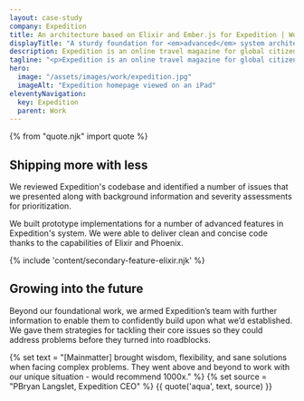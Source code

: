 ```yaml
---
layout: case-study
company: Expedition
title: An architecture based on Elixir and Ember.js for Expedition | Work
displayTitle: "A sturdy foundation for <em>advanced</em> system architecture"
description: Expedition is an online travel magazine for global citizens. They turned to Mainmatter when they were looking for guidance to get the most out of their technology stack based on Elixir, Phoenix and Ember.js.
tagline: "<p>Expedition is an online travel magazine for global citizens who want to experience world’s best destinations through the eyes of a local.</p><p>Their team needed help sharpening up their Ember.js client and fortifying their API, built with Elixir and Phoenix, so it could be extended with more advanced functionality in the future.</p>"
hero:
  image: "/assets/images/work/expedition.jpg"
  imageAlt: "Expedition homepage viewed on an iPad"
eleventyNavigation:
  key: Expedition
  parent: Work
---
```


{% from "quote.njk" import quote %}

## Shipping more with less

We reviewed Expedition's codebase and identified a number of issues that we presented along with background information and severity assessments for prioritization.

We built prototype implementations for a number of advanced features in Expedition's system. We were able to deliver clean and concise code thanks to the capabilities of Elixir and Phoenix.

{% include 'content/secondary-feature-elixir.njk' %}

## Growing into the future

Beyond our foundational work, we armed Expedition’s team with further information to enable them to confidently build upon what we’d established. We gave them strategies for tackling their core issues so they could address problems before they turned into roadblocks.

{% set text = "[Mainmatter] brought wisdom, flexibility, and sane solutions when facing complex problems. They went above and beyond to work with our unique situation - would recommend 1000x." %}
{% set source = "PBryan Langslet, Expedition CEO" %}
{{ quote('aqua', text, source) }}
